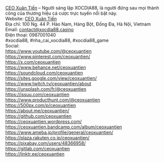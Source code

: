 <a href="https://xocdia88.casino/ceo-xuan-tien/">CEO Xuân Tiến</a> – Người sáng lập XOCDIA88, là người đứng sau mọi thành công của thương hiệu cá cược trực tuyến nổi bật này.
<br>
Website: <a href="https://xocdia88.casino/ceo-xuan-tien/">CEO Xuân Tiến</a><br>
Địa chỉ: 100 Ng. 44 P. Hào Nam, Hàng Bột, Đống Đa, Hà Nội, Vietnam<br>
Email: contact@xocdia88.casino<br>
Điện thoại: 0987001040<br>
#xocdia88, #nha_cai_xocdia88, #xocdia88_game<br>
Social:<br>
<a href="https://www.youtube.com/@ceoxuantien">https://www.youtube.com/@ceoxuantien</a><br>
<a href="https://www.pinterest.com/ceoxuantien/">https://www.pinterest.com/ceoxuantien/</a><br>
<a href="https://x.com/ceoxuantien">https://x.com/ceoxuantien</a><br>
<a href="https://www.behance.net/ceoxuantien">https://www.behance.net/ceoxuantien</a><br>
<a href="https://soundcloud.com/ceoxuantien">https://soundcloud.com/ceoxuantien</a><br>
<a href="https://sites.google.com/view/ceoxuantien/">https://sites.google.com/view/ceoxuantien/</a><br>
<a href="https://www.twitch.tv/ceoxuantien/about">https://www.twitch.tv/ceoxuantien/about</a><br>
<a href="https://unsplash.com/fr/@ceoxuantien">https://unsplash.com/fr/@ceoxuantien</a><br>
<a href="https://issuu.com/ceoxuantien">https://issuu.com/ceoxuantien</a><br>
<a href="https://www.producthunt.com/@ceoxuantien">https://www.producthunt.com/@ceoxuantien</a><br>
<a href="https://500px.com/p/ceoxuantien">https://500px.com/p/ceoxuantien</a><br>
<a href="https://about.me/ceoxuantien/">https://about.me/ceoxuantien/</a><br>
<a href="https://github.com/ceoxuantien">https://github.com/ceoxuantien</a><br>
<a href="https://ceoxuantien.wordpress.com/">https://ceoxuantien.wordpress.com/</a><br>
<a href="https://ceoxuantien.bandcamp.com/album/ceoxuantien">https://ceoxuantien.bandcamp.com/album/ceoxuantien</a><br>
<a href="https://www.ameba.jp/profile/general/ceoxuantien/">https://www.ameba.jp/profile/general/ceoxuantien/</a><br>
<a href="https://plaza.rakuten.co.jp/ceoxuantien/">https://plaza.rakuten.co.jp/ceoxuantien/</a><br>
<a href="https://pixabay.com/users/48366958/">https://pixabay.com/users/48366958/</a><br>
<a href="https://gitlab.com/ceoxuantien">https://gitlab.com/ceoxuantien</a><br>
<a href="https://linktr.ee/ceoxuantien">https://linktr.ee/ceoxuantien</a>